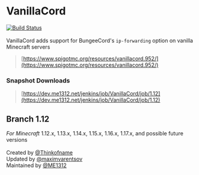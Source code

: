 # VanillaCord
[![Build Status](https://dev.me1312.net/jenkins/job/VanillaCord/job/1.12/badge/icon)](https://dev.me1312.net/jenkins/job/VanillaCord/job/1.12/)<br>
<br>
VanillaCord adds support for BungeeCord's `ip-forwarding` option on vanilla Minecraft servers
> [https://www.spigotmc.org/resources/vanillacord.952/](https://www.spigotmc.org/resources/vanillacord.952/)

### Snapshot Downloads
> [https://dev.me1312.net/jenkins/job/VanillaCord/job/1.12](https://dev.me1312.net/jenkins/job/VanillaCord/job/1.12)

## Branch 1.12
*For Minecraft* 1.12.x, 1.13.x, 1.14.x, 1.15.x, 1.16.x, 1.17.x, and possible future versions
<br><br>
Created by [@Thinkofname](https://github.com/Thinkofname/vanillacord/tree/cc7fac96ffc2f679ffc13ebe57c5688e087c4d82)<br>
Updated by [@maximvarentsov](https://github.com/maximvarentsov/vanillacord/tree/7367be63f41868c8e0c5cbe646bc0d97156c4a71)<br>
Maintained by [@ME1312](https://github.com/ME1312/VanillaCord/tree/1.12)
